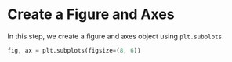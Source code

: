 # Create a Figure and Axes

In this step, we create a figure and axes object using `plt.subplots`.

```python
fig, ax = plt.subplots(figsize=(8, 6))
```
